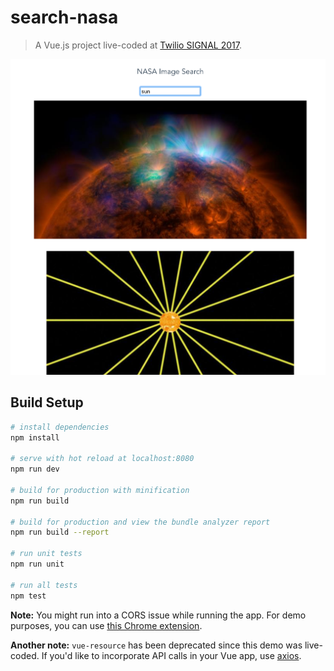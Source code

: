# search-nasa

> A Vue.js project live-coded at [Twilio SIGNAL 2017](https://www.twilio.com/signal/schedule/366K9oLrQcSAUEW4eS86mw/vue-js-from-the-back-end).

![screenshot](screenshot.png)

## Build Setup

``` bash
# install dependencies
npm install

# serve with hot reload at localhost:8080
npm run dev

# build for production with minification
npm run build

# build for production and view the bundle analyzer report
npm run build --report

# run unit tests
npm run unit

# run all tests
npm test
```

**Note:** You might run into a CORS issue while running the app. For demo purposes, you can use [this Chrome extension](https://chrome.google.com/webstore/detail/allow-control-allow-origi/nlfbmbojpeacfghkpbjhddihlkkiljbi?hl=en).

**Another note:** `vue-resource` has been deprecated since this demo was live-coded. If you'd like to incorporate API calls in your Vue app, use [axios](https://github.com/mzabriskie/axios).

